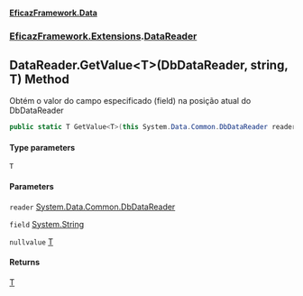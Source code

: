 #### [EficazFramework.Data](EficazFrameworkData.md 'EficazFramework Data')
### [EficazFramework.Extensions](EficazFrameworkData.md#EficazFramework_Extensions 'EficazFramework.Extensions').[DataReader](DataReader.md 'EficazFramework.Extensions.DataReader')
## DataReader.GetValue&lt;T&gt;(DbDataReader, string, T) Method
Obtém o valor do campo especificado (field) na posição atual do DbDataReader  
```csharp
public static T GetValue<T>(this System.Data.Common.DbDataReader reader, string field, T nullvalue=default(T));
```
#### Type parameters
<a name='EficazFramework_Extensions_DataReader_GetValue_T_(System_Data_Common_DbDataReader_string_T)_T'></a>
`T`  
  
#### Parameters
<a name='EficazFramework_Extensions_DataReader_GetValue_T_(System_Data_Common_DbDataReader_string_T)_reader'></a>
`reader` [System.Data.Common.DbDataReader](https://docs.microsoft.com/en-us/dotnet/api/System.Data.Common.DbDataReader 'System.Data.Common.DbDataReader')  
  
<a name='EficazFramework_Extensions_DataReader_GetValue_T_(System_Data_Common_DbDataReader_string_T)_field'></a>
`field` [System.String](https://docs.microsoft.com/en-us/dotnet/api/System.String 'System.String')  
  
<a name='EficazFramework_Extensions_DataReader_GetValue_T_(System_Data_Common_DbDataReader_string_T)_nullvalue'></a>
`nullvalue` [T](DataReader_GetValue_T_(DbDataReader_string_T).md#EficazFramework_Extensions_DataReader_GetValue_T_(System_Data_Common_DbDataReader_string_T)_T 'EficazFramework.Extensions.DataReader.GetValue&lt;T&gt;(System.Data.Common.DbDataReader, string, T).T')  
  
#### Returns
[T](DataReader_GetValue_T_(DbDataReader_string_T).md#EficazFramework_Extensions_DataReader_GetValue_T_(System_Data_Common_DbDataReader_string_T)_T 'EficazFramework.Extensions.DataReader.GetValue&lt;T&gt;(System.Data.Common.DbDataReader, string, T).T')  
